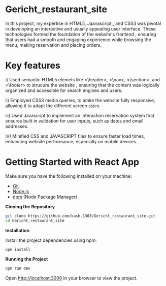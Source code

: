 # Gericht_restaurant_site
In this project, my expertise in HTML5, Jaavascript,, and CSS3 was pivotal in developing an interactive and usually appealing user interface. These  technologies formed the foundation of the website's frontend , ensuring that users had a smooth and engaging experience while browsing the menu, making reservation and placing orders.

# Key features

i) Used semantic HTML5 elemets like <\header>, <\nav>, <\section>, and <\footer> to strucure the website , ensuring that the content was logically organized and accessible for search engines and users.

ii) Employed CSS3 media queries, to amke the website fully responsive, allowing it to adapt the different screen sizes.

iii) Used Javascript to implement an interaction reservation system that ensures built in validation for user inputs, such as dates and email addresses.

iV) Minified CSS and JAVASCRIPT files to ensure faster load times, enhancing website performance, especially on mobile devices.

# Getting Started with React App

Make sure you have the following installed on your machine:

- [Git](https://git-scm.com/)
- [Node.js](https://nodejs.org/en)
- [npm](https://www.npmjs.com/) (Node Package Manager)

**Cloning the Repository**

```bash
git clone https://github.com/kash-1308/Gericht_restaurant_site.git
cd Gericht_restaurant_site
```

**Installation**

Install the project dependencies using npm:

```bash
npm install
```

**Running the Project**

```bash
npm run dev
```

Open [http://localhost:3000](http://localhost:3000) in your browser to view the project.


